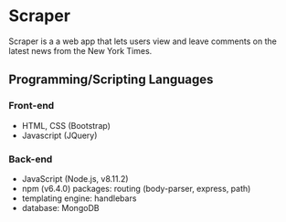 # Scraper

Scraper is a a web app that lets users view and leave comments on the latest news from the New York Times.



## Programming/Scripting Languages
### Front-end
- HTML, CSS (Bootstrap)
- Javascript (JQuery)

### Back-end
- JavaScript (Node.js, v8.11.2)
- npm (v6.4.0) packages: routing (body-parser, express, path)
- templating engine: handlebars
- database: MongoDB


